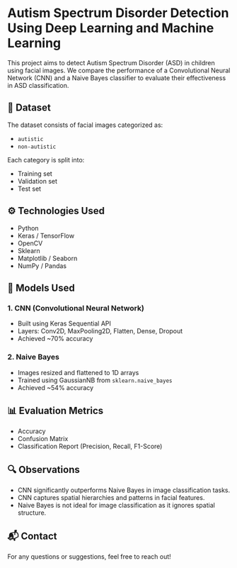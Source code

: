 # Autism Spectrum Disorder Detection Using Deep Learning and Machine Learning

This project aims to detect Autism Spectrum Disorder (ASD) in children using facial images. We compare the performance of a Convolutional Neural Network (CNN) and a Naive Bayes classifier to evaluate their effectiveness in ASD classification.

## 📁 Dataset
The dataset consists of facial images categorized as:
- `autistic`
- `non-autistic`

Each category is split into:
- Training set
- Validation set
- Test set

## ⚙️ Technologies Used
- Python
- Keras / TensorFlow
- OpenCV
- Sklearn
- Matplotlib / Seaborn
- NumPy / Pandas

## 🧠 Models Used
### 1. CNN (Convolutional Neural Network)
- Built using Keras Sequential API
- Layers: Conv2D, MaxPooling2D, Flatten, Dense, Dropout
- Achieved ~70% accuracy

### 2. Naive Bayes
- Images resized and flattened to 1D arrays
- Trained using GaussianNB from `sklearn.naive_bayes`
- Achieved ~54% accuracy

## 📊 Evaluation Metrics
- Accuracy
- Confusion Matrix
- Classification Report (Precision, Recall, F1-Score)

## 🔍 Observations
- CNN significantly outperforms Naive Bayes in image classification tasks.
- CNN captures spatial hierarchies and patterns in facial features.
- Naive Bayes is not ideal for image classification as it ignores spatial structure.

## 📬 Contact
For any questions or suggestions, feel free to reach out!

